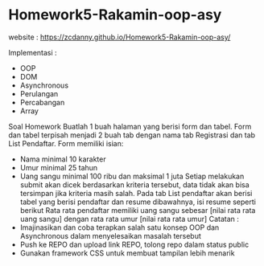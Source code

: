 ﻿# Homework5-Rakamin-oop-asy
website : https://zcdanny.github.io/Homework5-Rakamin-oop-asy/

Implementasi :
- OOP
- DOM
- Asynchronous
- Perulangan
- Percabangan
- Array

Soal Homework
Buatlah 1 buah halaman yang berisi form dan tabel. Form dan tabel terpisah menjadi 2 buah tab dengan nama tab Registrasi dan 
tab List Pendaftar. Form memiliki isian:
- Nama minimal 10 karakter
- Umur minimal 25 tahun
- Uang sangu minimal 100 ribu dan maksimal 1 juta
Setiap melakukan submit akan dicek berdasarkan kriteria tersebut, data tidak akan bisa tersimpan jika kriteria masih salah.
Pada tab List pendaftar akan berisi tabel yang berisi pendaftar dan resume dibawahnya, isi resume seperti berikut
Rata rata pendaftar memiliki uang sangu sebesar [nilai rata rata uang sangu] dengan rata rata umur [nilai rata rata umur]
Catatan :
- Imajinasikan dan coba terapkan salah satu konsep OOP dan Asynchronous dalam menyelesaikan masalah tersebut
- Push ke REPO dan upload link REPO, tolong repo dalam status public
- Gunakan framework CSS untuk membuat tampilan lebih menarik

